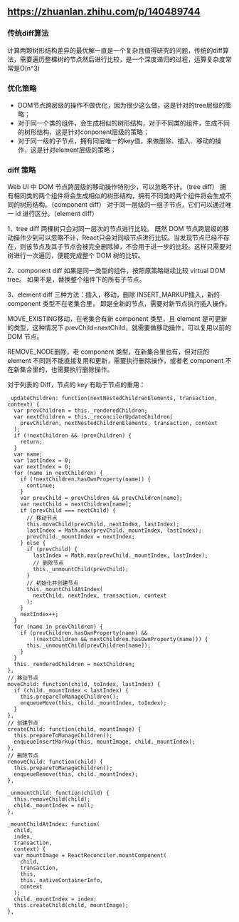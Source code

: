 ## https://zhuanlan.zhihu.com/p/140489744

### 传统diff算法
计算两颗树形结构差异的最优解一直是一个复杂且值得研究的问题，传统的diff算法，需要遍历整棵树的节点然后进行比较，是一个深度递归的过程，运算复杂度常常是O(n^3)

### 优化策略
* DOM节点跨层级的操作不做优化，因为很少这么做，这是针对的tree层级的策略；
* 对于同一个类的组件，会生成相似的树形结构，对于不同类的组件，生成不同的树形结构，这是针对conponent层级的策略；
* 对于同一级的子节点，拥有同层唯一的key值，来做删除、插入、移动的操作，这是针对element层级的策略；

### diff 策略

Web UI 中 DOM 节点跨层级的移动操作特别少，可以忽略不计。（tree diff）
拥有相同类的两个组件将会生成相似的树形结构，拥有不同类的两个组件将会生成不同的树形结构。（component diff）
对于同一层级的一组子节点，它们可以通过唯一 id 进行区分。（element diff）

1、tree diff
两棵树只会对同一层次的节点进行比较。
既然 DOM 节点跨层级的移动操作少到可以忽略不计，React只会对同级节点进行比较。当发现节点已经不存在，则该节点及其子节点会被完全删除掉，不会用于进一步的比较。这样只需要对树进行一次遍历，便能完成整个 DOM 树的比较。

2、component diff
如果是同一类型的组件，按照原策略继续比较 virtual DOM tree。
如果不是，替换整个组件下的所有子节点。

3、element diff
三种方法：插入，移动，删除
INSERT_MARKUP插入，新的 component 类型不在老集合里， 即是全新的节点，需要对新节点执行插入操作。

MOVE_EXISTING移动，在老集合有新 component 类型，且 element 是可更新的类型，这种情况下 prevChild=nextChild，就需要做移动操作，可以复用以前的 DOM 节点。

REMOVE_NODE删除，老 component 类型，在新集合里也有，但对应的 element 不同则不能直接复用和更新，需要执行删除操作，或者老 component 不在新集合里的，也需要执行删除操作。

对于列表的 Diff，节点的 key 有助于节点的重用：

```
_updateChildren: function(nextNestedChildrenElements, transaction, context) {
  var prevChildren = this._renderedChildren;
  var nextChildren = this._reconcilerUpdateChildren(
    prevChildren, nextNestedChildrenElements, transaction, context
  );
  if (!nextChildren && !prevChildren) {
    return;
  }
  var name;
  var lastIndex = 0;
  var nextIndex = 0;
  for (name in nextChildren) {
    if (!nextChildren.hasOwnProperty(name)) {
      continue;
    }
    var prevChild = prevChildren && prevChildren[name];
    var nextChild = nextChildren[name];
    if (prevChild === nextChild) {
      // 移动节点
      this.moveChild(prevChild, nextIndex, lastIndex);
      lastIndex = Math.max(prevChild._mountIndex, lastIndex);
      prevChild._mountIndex = nextIndex;
    } else {
      if (prevChild) {
        lastIndex = Math.max(prevChild._mountIndex, lastIndex);
        // 删除节点
        this._unmountChild(prevChild);
      }
      // 初始化并创建节点
      this._mountChildAtIndex(
        nextChild, nextIndex, transaction, context
      );
    }
    nextIndex++;
  }
  for (name in prevChildren) {
    if (prevChildren.hasOwnProperty(name) &&
        !(nextChildren && nextChildren.hasOwnProperty(name))) {
      this._unmountChild(prevChildren[name]);
    }
  }
  this._renderedChildren = nextChildren;
},
// 移动节点
moveChild: function(child, toIndex, lastIndex) {
  if (child._mountIndex < lastIndex) {
    this.prepareToManageChildren();
    enqueueMove(this, child._mountIndex, toIndex);
  }
},
// 创建节点
createChild: function(child, mountImage) {
  this.prepareToManageChildren();
  enqueueInsertMarkup(this, mountImage, child._mountIndex);
},
// 删除节点
removeChild: function(child) {
  this.prepareToManageChildren();
  enqueueRemove(this, child._mountIndex);
},

_unmountChild: function(child) {
  this.removeChild(child);
  child._mountIndex = null;
},

_mountChildAtIndex: function(
  child,
  index,
  transaction,
  context) {
  var mountImage = ReactReconciler.mountComponent(
    child,
    transaction,
    this,
    this._nativeContainerInfo,
    context
  );
  child._mountIndex = index;
  this.createChild(child, mountImage);
},
```